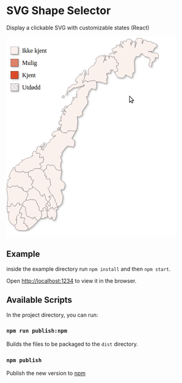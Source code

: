 # SVG Shape Selector

Display a clickable SVG with customizable states (React)

![Screenshot](./screenshot.gif)

## Example

inside the example directory run `npm install` and then `npm start`.

Open [http://localhost:1234](http://localhost:1234) to view it in the browser.

## Available Scripts

In the project directory, you can run:

### `npm run publish:npm`

Builds the files to be packaged to the `dist` directory.

### `npm publish`

Publish the new version to [npm](https://www.npmjs.com/package/svg-shape-selector)
